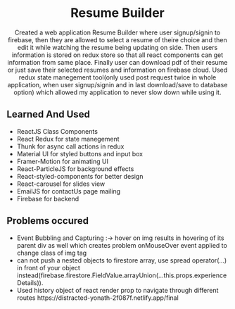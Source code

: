 <h1 align="center"> Resume Builder </h1>
<p align="center">Created a web application Resume Builder where user signup/signin to firebase, then they are allowed to select a resume of theire choice and then edit it while watching the resume being updating on side. Then users information is stored on redux store so that all react components can get information from same place. Finally user can download pdf of their resume or just save their selected resumes and information on firebase cloud. Used redux state manegement tool(only used post request twice in whole application, when user signup/signin and in last download/save to database option) which allowed my application to never slow down while using it.
<h2>Learned And Used </h2>
<ul>
  <li>ReactJS Class Components</li>
  <li>React Redux for state manegement</li>
  <li>Thunk for async call actions in redux </li>
  <li>Material UI for styled buttons and input box</li>
  <li>Framer-Motion for animating UI</li>
  <li>React-ParticleJS for background effects</li>
  <li>React-styled-components for better design </li>
  <li>React-carousel for slides view </li>
  <li>EmailJS for contactUs page mailing</li>
  <li>Firebase for backend</li>
  
</ul>

<h2>Problems occured </h2>
<ul>
  <li>Event Bubbling and Capturing :-> hover on img results in hovering of its parent div as well which creates problem onMouseOver event applied to change class of img tag</li>
 <li>can not push a nested objects to firestore array, use spread operator(...) in front of your object instead(firebase.firestore.FieldValue.arrayUnion(...this.props.experienceDetails)).</li>
  <li>Used history object of react render prop to navigate through different routes https://distracted-yonath-2f087f.netlify.app/final</li>
  </ul>
